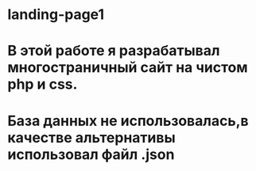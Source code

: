 # landing-page1
# В этой работе я разрабатывал многостраничный сайт на чистом php и css.
# База данных не использовалась,в качестве альтернативы использовал файл .json
